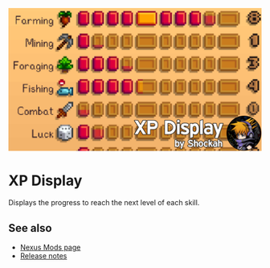 ![Banner](../Banner.png)

# XP Display
Displays the progress to reach the next level of each skill.

## See also
* [Nexus Mods page](https://www.nexusmods.com/stardewvalley/mods/11089)
* [Release notes](release-notes.md)